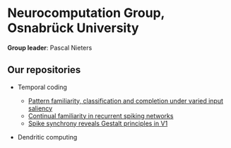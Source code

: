 # Neurocomputation Group, Osnabrück University

**Group leader**: Pascal Nieters

## Our repositories
- Temporal coding
  - [Pattern familiarity, classification and completion under varied input saliency](https://github.com/rainsummer613/)
  - [Continual familiarity in recurrent spiking networks](https://github.com/rainsummer613/spiking-continual-familiarity)
  - [Spike synchrony reveals Gestalt principles in V1](https://github.com/rainsummer613/synchrony)

- Dendritic computing
